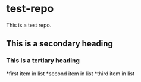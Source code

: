 test-repo
=========
This is a test repo.

## This is a secondary heading

### This is a tertiary heading

*first item in list
*second item in list
*third item in list

